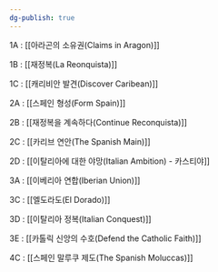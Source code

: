 ```yaml
---
dg-publish: true
---
```

1A : [[아라곤의 소유권(Claims in Aragon)]]


1B : [[재정복(La Reonquista)]]


1C : [[캐리비안 발견(Discover Caribean)]]


2A : [[스페인 형성(Form Spain)]]


2B : [[재정복을 계속하다(Continue Reconquista)]]


2C : [[카리브 연안(The Spanish Main)]]


2D : [[이탈리아에 대한 야망(Italian Ambition) - 카스티야]]


3A : [[이베리아 연합(Iberian Union)]]


3C : [[엘도라도(El Dorado)]]


3D : [[이탈리아 정복(Italian Conquest)]]


3E : [[카톨릭 신앙의 수호(Defend the Catholic Faith)]]


4C : [[스페인 말루쿠 제도(The Spanish Moluccas)]]

